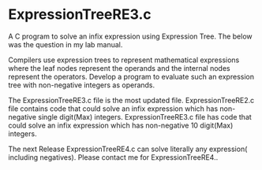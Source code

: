 # ExpressionTreeRE3.c
A C program to solve an infix expression using Expression Tree.
The below was the question in my lab manual.

Compilers use expression trees to represent mathematical
expressions where the leaf nodes represent the operands and the internal nodes
represent the operators. Develop a program to evaluate such an expression tree
with non-negative integers as operands.

The ExpressionTreeRE3.c file is the most updated file.
ExpressionTreeRE2.c file contains code that could solve an infix expression which has non-negative single digit(Max) integers.
ExpressionTreeRE3.c file has code that could solve an infix expression which has non-negative 10 digit(Max) integers.

The next Release ExpressionTreeRE4.c can solve literally any expression( including negatives).
Please contact me for ExpressionTreeRE4..
